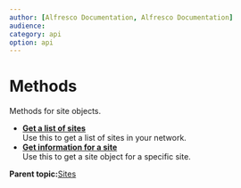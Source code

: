 ```yaml
---
author: [Alfresco Documentation, Alfresco Documentation]
audience: 
category: api
option: api
---
```


# Methods

Methods for site objects.

-   **[Get a list of sites](../../../pra/1/concepts/pra-sites-get-sites.md)**  
Use this to get a list of sites in your network.
-   **[Get information for a site](../../../pra/1/concepts/pra-sites-get-site.md)**  
Use this to get a site object for a specific site.

**Parent topic:**[Sites](../../../pra/1/concepts/pra-sites.md)

